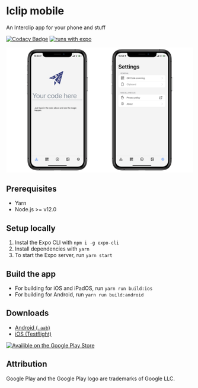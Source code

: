 # Iclip mobile

An Interclip app for your phone and stuff

[![Codacy Badge](https://api.codacy.com/project/badge/Grade/0386feedee2f409eb782a9f6082b8d74)](https://app.codacy.com/gh/filiptronicek/iclip-mobile?utm_source=github.com&utm_medium=referral&utm_content=filiptronicek/iclip-mobile&utm_campaign=Badge_Grade_Settings)
[![runs with expo](https://img.shields.io/badge/Runs%20with%20Expo-4630EB.svg?style=flat-square&logo=EXPO&labelColor=f3f3f3&logoColor=000)](https://expo.io/)

![How the app looks](docs/readme/hero.png)

## Prerequisites

- Yarn
- Node.js >= v12.0

## Setup locally

1.  Instal the Expo CLI with `npm i -g expo-cli`
2.  Install dependencies with `yarn`
3.  To start the Expo server, run `yarn start`

## Build the app

- For building for iOS and iPadOS, run `yarn run build:ios`
- For building for Android, run `yarn run build:android`

## Downloads

- [Android (`.aab`)](https://github.com/filiptronicek/iclip-mobile/releases/latest/download/iclip.aab)
- [iOS (Testflight)](https://testflight.apple.com/join/g9WUiQpm)

[![Availible on the Google Play Store](https://files.catbox.moe/0ve0bw.png)](https://play.google.com/store/apps/details?id=com.filiptronicek.iclip)

## Attribution

Google Play and the Google Play logo are trademarks of Google LLC.
